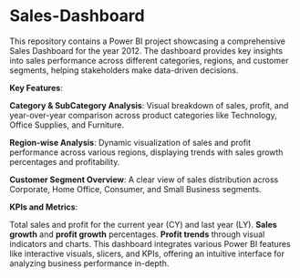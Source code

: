 # Sales-Dashboard
This repository contains a Power BI project showcasing a comprehensive Sales Dashboard for the year 2012. The dashboard provides key insights into sales performance across different categories, regions, and customer segments, helping stakeholders make data-driven decisions.


**Key Features**:

**Category & SubCategory Analysis**: Visual breakdown of sales, profit, and year-over-year comparison across product categories like Technology, Office Supplies, and Furniture.

**Region-wise Analysis**: Dynamic visualization of sales and profit performance across various regions, displaying trends with sales growth percentages and profitability.

**Customer Segment Overview**: A clear view of sales distribution across Corporate, Home Office, Consumer, and Small Business segments.

**KPIs and Metrics**:

Total sales and profit for the current year (CY) and last year (LY).
**Sales growth** and **profit growth** percentages.
**Profit trends** through visual indicators and charts.
This dashboard integrates various Power BI features like interactive visuals, slicers, and KPIs, offering an intuitive interface for analyzing business performance in-depth.

